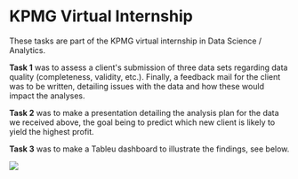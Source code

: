 # KPMG Virtual Internship

These tasks are part of the KPMG virtual internship in Data Science / Analytics.


**Task 1** was to assess a client's submission of three data sets regarding data quality (completeness, validity, etc.).
Finally, a feedback mail for the client was to be written, detailing issues with the data and how these would impact the analyses.


**Task 2** was to make a presentation detailing the analysis plan for the data we received above, the goal being to predict which new client is likely to yield the highest profit.


**Task 3** was to make a Tableu dashboard to illustrate the findings, see below.

<img src="https://github.com/bschmalbach/KPMG_internship/blob/master/Untitled.png">
